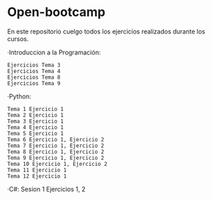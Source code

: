 # Open-bootcamp
En este repositorio cuelgo todos los ejercicios realizados durante los cursos.

·Introduccion a la Programación:

    Ejercicios Tema 3
    Ejercicios Tema 4
    Ejercicios Tema 8
    Ejercicios Tema 9

·Python:

    Tema 1 Ejercicio 1
    Tema 2 Ejercicio 1
    Tema 3 Ejercicio 1
    Tema 4 Ejercicio 1
    Tema 5 Ejercicio 1
    Tema 6 Ejercicio 1, Ejercicio 2
    Tema 7 Ejercicio 1, Ejercicio 2
    Tema 8 Ejercicio 1, Ejercicio 2
    Tema 9 Ejercicio 1, Ejercicio 2
    Tema 10 Ejercicio 1, Ejercicio 2
    Tema 11 Ejercicio 1
    Tema 12 Ejercicio 1

·C#:
    Sesion 1 Ejercicios 1, 2